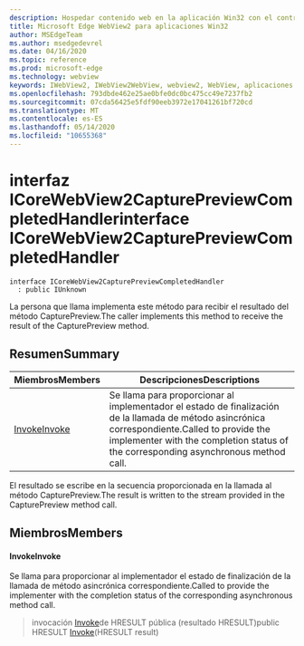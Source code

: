 ```yaml
---
description: Hospedar contenido web en la aplicación Win32 con el control Microsoft Edge WebView2
title: Microsoft Edge WebView2 para aplicaciones Win32
author: MSEdgeTeam
ms.author: msedgedevrel
ms.date: 04/16/2020
ms.topic: reference
ms.prod: microsoft-edge
ms.technology: webview
keywords: IWebView2, IWebView2WebView, webview2, WebView, aplicaciones Win32, Win32, Edge, ICoreWebView2, ICoreWebView2Controller, control de explorador, HTML Edge
ms.openlocfilehash: 793dbde462e25ae0bfe0dc0bc475cc49e7237fb2
ms.sourcegitcommit: 07cda56425e5fdf90eeb3972e17041261bf720cd
ms.translationtype: MT
ms.contentlocale: es-ES
ms.lasthandoff: 05/14/2020
ms.locfileid: "10655368"
---
```

# <span data-ttu-id="af11b-104">interfaz ICoreWebView2CapturePreviewCompletedHandler</span><span class="sxs-lookup"><span data-stu-id="af11b-104">interface ICoreWebView2CapturePreviewCompletedHandler</span></span> 

```
interface ICoreWebView2CapturePreviewCompletedHandler
  : public IUnknown
```

<span data-ttu-id="af11b-105">La persona que llama implementa este método para recibir el resultado del método CapturePreview.</span><span class="sxs-lookup"><span data-stu-id="af11b-105">The caller implements this method to receive the result of the CapturePreview method.</span></span>

## <span data-ttu-id="af11b-106">Resumen</span><span class="sxs-lookup"><span data-stu-id="af11b-106">Summary</span></span>

 <span data-ttu-id="af11b-107">Miembros</span><span class="sxs-lookup"><span data-stu-id="af11b-107">Members</span></span>                        | <span data-ttu-id="af11b-108">Descripciones</span><span class="sxs-lookup"><span data-stu-id="af11b-108">Descriptions</span></span>
--------------------------------|---------------------------------------------
[<span data-ttu-id="af11b-109">Invoke</span><span class="sxs-lookup"><span data-stu-id="af11b-109">Invoke</span></span>](#invoke) | <span data-ttu-id="af11b-110">Se llama para proporcionar al implementador el estado de finalización de la llamada de método asincrónica correspondiente.</span><span class="sxs-lookup"><span data-stu-id="af11b-110">Called to provide the implementer with the completion status of the corresponding asynchronous method call.</span></span>

<span data-ttu-id="af11b-111">El resultado se escribe en la secuencia proporcionada en la llamada al método CapturePreview.</span><span class="sxs-lookup"><span data-stu-id="af11b-111">The result is written to the stream provided in the CapturePreview method call.</span></span>

## <span data-ttu-id="af11b-112">Miembros</span><span class="sxs-lookup"><span data-stu-id="af11b-112">Members</span></span>

#### <span data-ttu-id="af11b-113">Invoke</span><span class="sxs-lookup"><span data-stu-id="af11b-113">Invoke</span></span> 

<span data-ttu-id="af11b-114">Se llama para proporcionar al implementador el estado de finalización de la llamada de método asincrónica correspondiente.</span><span class="sxs-lookup"><span data-stu-id="af11b-114">Called to provide the implementer with the completion status of the corresponding asynchronous method call.</span></span>

> <span data-ttu-id="af11b-115">invocación [Invoke](#invoke)de HRESULT pública (resultado HRESULT)</span><span class="sxs-lookup"><span data-stu-id="af11b-115">public HRESULT [Invoke](#invoke)(HRESULT result)</span></span>

